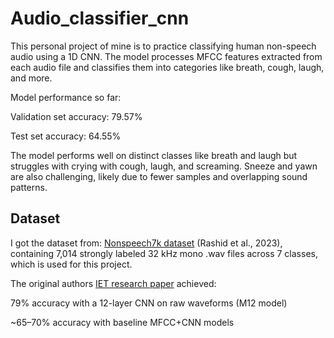 # Audio_classifier_cnn

This personal project of mine is to practice classifying human non-speech audio using a 1D CNN. The model processes MFCC features extracted from each audio file and classifies them into categories like breath, cough, laugh, and more. 


Model performance so far:


Validation set accuracy: 79.57%


Test set accuracy: 64.55%


The model performs well on distinct classes like breath and laugh but struggles with crying with cough, laugh, and screaming. Sneeze and yawn are also challenging, likely due to fewer samples and overlapping sound patterns.



## Dataset
I got the dataset from: [Nonspeech7k dataset](https://zenodo.org/records/6967442) (Rashid et al., 2023), containing 7,014 strongly labeled 32 kHz mono .wav files across 7 classes, which is used for this project.

The original authors [IET research paper](https://ietresearch.onlinelibrary.wiley.com/doi/am-pdf/10.1049/sil2.12233) achieved:

79% accuracy with a 12-layer CNN on raw waveforms (M12 model)


~65–70% accuracy with baseline MFCC+CNN models

